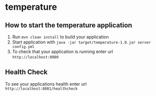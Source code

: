 # temperature

How to start the temperature application
---

1. Run `mvn clean install` to build your application
1. Start application with `java -jar target/temperature-1.0.jar server config.yml`
1. To check that your application is running enter url `http://localhost:8080`

Health Check
---

To see your applications health enter url `http://localhost:8081/healthcheck`
